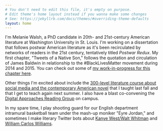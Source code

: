 ```yaml
---
# You don't need to edit this file, it's empty on purpose.
# Edit theme's home layout instead if you wanna make some changes
# See: https://jekyllrb.com/docs/themes/#overriding-theme-defaults
layout: home
---
```


I'm Melanie Walsh, a PhD candidate in 20th- and 21st-century American literature at Washington University in St. Louis. I'm working on a dissertation that follows postwar American literature as it's been recirculated by networks of readers in the 21st century, tentatively titled *Postwar Redux*. My first chapter, "Tweets of a Native Son," follows the quotation and circulation of James Baldwin in relationship to the #BlackLivesMatter movement during 2014 and 2015. You can check out some of [my work-in-progress for this chapter here](/tweets-of-a-native-son/).

Other things I'm excited about include the [300-level literature course about social media and the contemporary American novel](https://afsma17.com/) that I taught last fall and that I get to teach again next summer. I also have a blast co-convening the [Digital Approaches Reading Group](https://sites.wustl.edu/darg/) on campus.

In my spare time, I play shooting guard for our English department intramural basketball team under the mash-up moniker "Eyre Jordan," and sometimes I make literary Twitter bots about [Kanye West/Walt Whitman](https://twitter.com/SongOfKanye) and [William Carlos Williams](https://twitter.com/sosweetbot).

